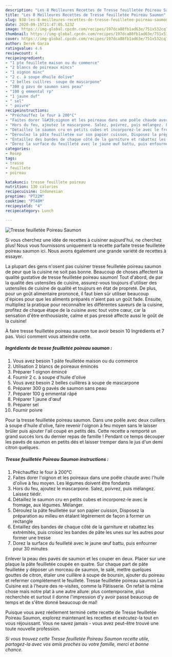 ```yaml
---
description: "Les 8 Meilleures Recettes de Tresse feuilletée Poireau Saumon"
title: "Les 8 Meilleures Recettes de Tresse feuilletée Poireau Saumon"
slug: 938-les-8-meilleures-recettes-de-tresse-feuilletee-poireau-saumon
date: 2020-09-15T21:47:05.523Z
image: https://img-global.cpcdn.com/recipes/197dca88fb1ad63e/751x532cq70/tresse-feuilletee-poireau-saumon-photo-principale-de-la-recette.jpg
thumbnail: https://img-global.cpcdn.com/recipes/197dca88fb1ad63e/751x532cq70/tresse-feuilletee-poireau-saumon-photo-principale-de-la-recette.jpg
cover: https://img-global.cpcdn.com/recipes/197dca88fb1ad63e/751x532cq70/tresse-feuilletee-poireau-saumon-photo-principale-de-la-recette.jpg
author: Derek Garza
ratingvalue: 4.6
reviewcount: 4
recipeingredient:
- "1 pte feuillete maison ou du commerce"
- "2 blancs de poireaux mincs"
- "1 oignon minc"
- "2 c. à soupe dhuile dolive"
- "2 belles cuillres  soupe de mascarpone"
- "300 g pavs de saumon sans peau"
- "100 g emmental rp"
- "1 jaune duf"
- " sel"
- " poivre"
recipeinstructions:
- "Préchauffez le four à 200°C"
- "Faites dorer l&#39;oignon et les poireaux dans une poêle chaude avec l&#39;huile d&#39;olive à feu moyen. Les légumes doivent être fondants"
- "Hors du feu, ajoutez le mascarpone. Salez, poivrez, puis mélangez. Laissez tiédir."
- "Détaillez le saumon cru en petits cubes et incorporez-le avec le fromage, aux légumes. Mélanger."
- "Déroulez la pâte feuilletée sur son papier cuisson, Disposez la préparation au milieu en étalant légèrement de façon à former un rectangle"
- "Entaillez des bandes de chaque côté de la garniture et rabattez les extrémités, puis croisez les bandes de pâte les unes sur les autres pour former une tresse"
- "Dorez la surface du feuilleté avec le jaune œuf battu, puis enfourner pour 30 minutes"
categories:
- Resep
tags:
- tresse
- feuillete
- poireau

katakunci: tresse feuillete poireau 
nutrition: 130 calories
recipecuisine: Indonesian
preptime: "PT22M"
cooktime: "PT48M"
recipeyield: "4"
recipecategory: Lunch

---
```



![Tresse feuilletée Poireau Saumon](https://img-global.cpcdn.com/recipes/197dca88fb1ad63e/751x532cq70/tresse-feuilletee-poireau-saumon-photo-principale-de-la-recette.jpg)

Si vous cherchez une idée de recettes à cuisiner aujourd'hui, ne cherchez plus! Nous vous fournissons uniquement la recette parfaite tresse feuilletée poireau saumon ici. Nous avons également une grande variété de recettes à essayer.

La plupart des gens n'osent pas cuisiner tresse feuilletée poireau saumon de peur que la cuisine ne soit pas bonne. Beaucoup de choses affectent la qualité gustative de tresse feuilletée poireau saumon! Tout d'abord, de par la qualité des ustensiles de cuisine, assurez-vous toujours d'utiliser des ustensiles de cuisine de qualité et toujours en état de propreté. De plus, pour un goût alimentaire prononcé, il faut bien sûr utiliser beaucoup d'épices pour que les aliments préparés n'aient pas un goût fade. Ensuite, multipliez la pratique pour reconnaître les différentes saveurs de la cuisine, profitez de chaque étape de la cuisine avec tout votre cœur, car la sensation d'être enthousiaste, calme et pas pressé affecte aussi le goût de la cuisine!

<!--inarticleads1-->

À faire tresse feuilletée poireau saumon tue avoir besoin 10 Ingrédients et 7 pas. Voici comment vous atteindre cette.

##### Ingrédients de tresse feuilletée poireau saumon :

1. Vous avez besoin 1 pâte feuilletée maison ou du commerce
1. Utilisation 2 blancs de poireaux émincés
1. Préparer 1 oignon émincé
1. Fournir 2 c. à soupe d&#39;huile d&#39;olive
1. Vous avez besoin 2 belles cuillères à soupe de mascarpone
1. Préparer 300 g pavés de saumon sans peau
1. Préparer 100 g emmental râpé
1. Préparer 1 jaune d&#39;œuf
1. Préparer  sel
1. Fournir  poivre


Pour la tresse feuilletée poireau saumon. Dans une poêle avec deux cuillers à soupe d&#39;huile d&#39;olive, faire revenir l&#39;oignon à feu moyen sans le laisser brûler puis ajouter l&#39;ail coupé en petits dés. Cette recette a remporté un grand succés lors du dernier repas de famille ! Pendant ce temps découper les pavés de saumon en petits dés et laisser tremper dans le jus d&#39;un demi citron quelques. 

<!--inarticleads2-->

##### Tresse feuilletée Poireau Saumon instructions :

1. Préchauffez le four à 200°C
1. Faites dorer l&#39;oignon et les poireaux dans une poêle chaude avec l&#39;huile d&#39;olive à feu moyen. Les légumes doivent être fondants
1. Hors du feu, ajoutez le mascarpone. Salez, poivrez, puis mélangez. Laissez tiédir.
1. Détaillez le saumon cru en petits cubes et incorporez-le avec le fromage, aux légumes. Mélanger.
1. Déroulez la pâte feuilletée sur son papier cuisson, Disposez la préparation au milieu en étalant légèrement de façon à former un rectangle
1. Entaillez des bandes de chaque côté de la garniture et rabattez les extrémités, puis croisez les bandes de pâte les unes sur les autres pour former une tresse
1. Dorez la surface du feuilleté avec le jaune œuf battu, puis enfourner pour 30 minutes


Enlever la peau des pavés de saumon et les couper en deux. Placer sur une plaque la pâte feuilletée coupée en quatre. Sur chaque part de pâte feuilletée y déposer un morceau de saumon, le salé, mettre quelques gouttes de citron, étaler une cuillère à soupe de boursin, ajouter du poireau et refermer complètement le feuilleté. Tresse feuilletée poireau saumon La Cuisine est à l&#39;heure des re-visites, comme la Pâtisserie. On refait la même chose mais notre plat à une autre allure: plus contemporaine, plus recherchée et surtout il donne l&#39;impression d&#39;y avoir passé beaucoup de temps et de s&#39;être donné beaucoup de mal! 

<!--inarticleads1-->

<p>
Puisque vous avez réellement terminé cette recette de Tresse feuilletée Poireau Saumon, explorez maintenant les recettes et exécutez-la tout en vous réjouissant. Vous ne savez jamais - vous avez peut-être trouvé une toute nouvelle profession.
</p>

<p>
<i>Si vous trouvez cette Tresse feuilletée Poireau Saumon recette utile, partagez-la avec vos amis proches ou votre famille, merci et bonne chance.</i>
</p>
